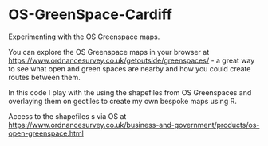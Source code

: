 # OS-GreenSpace-Cardiff
Experimenting with the OS Greenspace maps.

You can explore the OS Greenspace maps in your browser at https://www.ordnancesurvey.co.uk/getoutside/greenspaces/ - a great way to see what open and green spaces are nearby and how you could create routes between them. 

In this code I play with the using the shapefiles from OS Greenspaces and overlaying them on geotiles to create my own bespoke maps using R.

Access to the shapefiles s via OS at https://www.ordnancesurvey.co.uk/business-and-government/products/os-open-greenspace.html 
